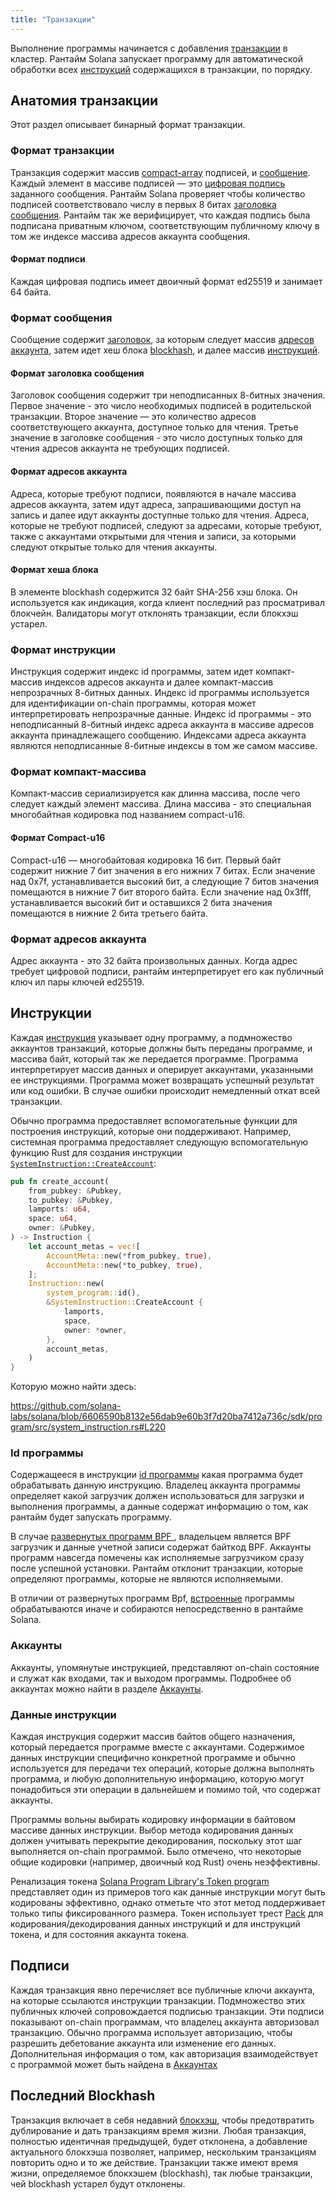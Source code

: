 ```yaml
---
title: "Транзакции"
---
```


Выполнение программы начинается с добавления [транзакции](terminology.md#transaction) в кластер. Рантайм Solana запускает программу для автоматической обработки всех [инструкций](terminology.md#instruction) содержащихся в транзакции, по порядку.

## Анатомия транзакции

Этот раздел описывает бинарный формат транзакции.

### Формат транзакции

Транзакция содержит массив [compact-array](#compact-array-format) подписей, и [сообщение](#message-format). Каждый элемент в массиве подписей — это [цифровая подпись](#signature-format) заданного сообщения. Рантайм Solana проверяет чтобы количество подписей соответствовало числу в первых 8 битах [заголовка сообщения](#message-header-format). Рантайм так же верифицирует, что каждая подпись была подписана приватным ключом, соответствующим публичному ключу в том же индексе массива адресов аккаунта сообщения.

#### Формат подписи

Каждая цифровая подпись имеет двоичный формат ed25519 и занимает 64 байта.

### Формат сообщения

Сообщение содержит [заголовок](#message-header-format), за которым следует массив [адресов аккаунта](#account-addresses-format), затем идет хеш блока [blockhash](#blockhash-format), и далее массив [инструкций](#instruction-format).

#### Формат заголовка сообщения

Заголовок сообщения содержит три неподписанных 8-битных значения. Первое значение - это число необходимых подписей в родительской транзакции. Второе значение — это количество адресов соответствующего аккаунта, доступное только для чтения. Третье значение в заголовке сообщения - это число доступных только для чтения адресов аккаунта не требующих подписей.

#### Формат адресов аккаунта

Адреса, которые требуют подписи, появляются в начале массива адресов аккаунта, затем идут адреса, запрашивающими доступ на запись и далее идут аккаунты доступные только для чтения. Адреса, которые не требуют подписей, следуют за адресами, которые требуют, также с аккаунтами открытыми для чтения и записи, за которыми следуют открытые только для чтения аккаунты.

#### Формат хеша блока

В элементе blockhash содержится 32 байт SHA-256 хэш блока. Он используется как индикация, когда клиент последний раз просматривал блокчейн. Валидаторы могут отклонять транзакции, если блокхэш устарел.

### Формат инструкции

Инструкция содержит индекс id программы, затем идет компакт-массив индексов адресов аккаунта и далее компакт-массив непрозрачных 8-битных данных. Индекс id программы используется для идентификации on-chain программы, которая может интерпретировать непрозрачные данные. Индекс id программы - это неподписанный 8-битный индекс адреса аккаунта в массиве адресов аккаунта принадлежащего сообщению. Индексами адреса аккаунта являются неподписанные 8-битные индексы в том же самом массиве.

### Формат компакт-массива

Компакт-массив сериализируется как длинна массива, после чего следует каждый элемент массива. Длина массива - это специальная многобайтная кодировка под названием compact-u16.

#### Формат Compact-u16

Compact-u16 — многобайтовая кодировка 16 бит. Первый байт содержит нижние 7 бит значения в его нижних 7 битах. Если значение над 0x7f, устанавливается высокий бит, а следующие 7 битов значения помещаются в нижние 7 бит второго байта. Если значение над 0x3fff, устанавливается высокий бит и оставшихся 2 бита значения помещаются в нижние 2 бита третьего байта.

### Формат адресов аккаунта

Адрес аккаунта - это 32 байта произвольных данных. Когда адрес требует цифровой подписи, рантайм интерпретирует его как публичный ключ ил пары ключей ed25519.

## Инструкции

Каждая [инструкция](terminology.md#instruction) указывает одну программу, a подмножество аккаунтов транзакций, которые должны быть переданы программе, и массива байт, который так же передается программе. Программа интерпретирует массив данных и оперирует аккаунтами, указанными ее инструкциями. Программа может возвращать успешный результат или код ошибки. В случае ошибки происходит немедленный откат всей транзакции.

Обычно программа предоставляет вспомогательные функции для построения инструкций, которые они поддерживают. Например, системная программа предоставляет следующую вспомогательную функцию Rust для создания инструкции [`SystemInstruction::CreateAccount`](https://github.com/solana-labs/solana/blob/6606590b8132e56dab9e60b3f7d20ba7412a736c/sdk/program/src/system_instruction.rs#L63):

```rust
pub fn create_account(
    from_pubkey: &Pubkey,
    to_pubkey: &Pubkey,
    lamports: u64,
    space: u64,
    owner: &Pubkey,
) -> Instruction {
    let account_metas = vec![
        AccountMeta::new(*from_pubkey, true),
        AccountMeta::new(*to_pubkey, true),
    ];
    Instruction::new(
        system_program::id(),
        &SystemInstruction::CreateAccount {
            lamports,
            space,
            owner: *owner,
        },
        account_metas,
    )
}
```

Которую можно найти здесь:

https://github.com/solana-labs/solana/blob/6606590b8132e56dab9e60b3f7d20ba7412a736c/sdk/program/src/system_instruction.rs#L220

### Id программы

Содержащееся в инструкции [id программы](terminology.md#program-id) какая программа будет обрабатывать данную инструкцию. Владелец аккаунта программы определяет какой загрузчик должен использоваться для загрузки и выполнения программы, а данные содержат информацию о том, как рантайм будет запускать программу.

В случае [развернутых программ BPF ](developing/deployed-programs/overview.md), владельцем является BPF загрузчик и данные учетной записи содержат байткод BPF. Аккаунты программ навсегда помечены как исполняемые загрузчиком сразу после успешной установки. Рантайм отклонит транзакции, которые определяют программы, которые не являются исполняемыми.

В отличии от развернутых программ Bpf, [встроенные](developing/builtins/programs.md) программы обрабатываются иначе и собираются непосредственно в рантайме Solana.

### Аккаунты

Аккаунты, упомянутые инструкцией, представляют on-chain состояние и служат как входами, так и выходом программы. Подробнее об аккаунтах можно найти в разделе [Аккаунты](accounts.md).

### Данные инструкции

Каждая инструкция содержит массив байтов общего назначения, который передается программе вместе с аккаунтами. Содержимое данных инструкции специфично конкретной программе и обычно используется для передачи тех операций, которые должна выполнять программа, и любую дополнительную информацию, которую могут понадобиться эти операции в дальнейшем и помимо той, что содержат аккаунты.

Программы вольны выбирать кодировку информации в байтовом массиве данных инструкции. Выбор метода кодирования данных должен учитывать перекрытие декодирования, поскольку этот шаг выполняется on-chain программой. Было отмечено, что некоторые общие кодировки (например, двоичный код Rust) очень неэффективны.

Ренализация токена [Solana Program Library's Token program](https://github.com/solana-labs/solana-program-library/tree/master/token) представляет один из примеров того как данные инструкции могут быть кодированы эффективно, однако отметьте что этот метод поддерживает только типы фиксированного размера. Токен использует трест [Pack](https://github.com/solana-labs/solana/blob/master/sdk/program/src/program_pack.rs) для кодирования/декодирования данных инструкций и для инструкций токена, и для состояния аккаунта токена.

## Подписи

Каждая транзакция явно перечисляет все публичные ключи аккаунта, на которые ссылаются инструкции транзакции. Подмножество этих публичных ключей сопровождается подписью транзакции. Эти подписи показывают on-chain программам, что владелец аккаунта авторизовал транзакцию. Обычно программа использует авторизацию, чтобы разрешить дебетование аккаунта или изменение его данных. Дополнительная информация о том, как авторизация взаимодействует с программой может быть найдена в [Аккаунтах](accounts.md#signers)

## Последний Blockhash

Транзакция включает в себя недавний [ блокхэш](terminology.md#blockhash), чтобы предотвратить дублирование и дать транзакциям время жизни. Любая транзакция, полностью идентичная предыдущей, будет отклонена, а добавление актуального блокхэша позволяет, например, нескольким транзакциям повторить одно и то же действие. Транзакции также имеют время жизни, определяемое блокхэшем (blockhash), так любые транзакции, чей blockhash устарел будут отклонены.
